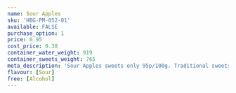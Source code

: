 ```yaml
---
name: Sour Apples
sku: 'HBG-PM-052-01'
available: FALSE
purchase_option: 1
price: 0.95
cost_price: 0.38
container_water_weight: 919
container_sweets_weight: 765
meta_description: 'Sour Apples sweets only 95p/100g. Traditional sweets and more at Humbugs Confectionery Store. Specialists in satisfying your sweet tooth!'
flavour: [Sour]
free: [Alcohol]
---
```

